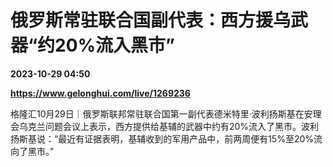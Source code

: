 # 俄罗斯常驻联合国副代表：西方援乌武器“约20%流入黑市”

**2023-10-29 04:50**

**https://www.gelonghui.com/live/1269236**

格隆汇10月29日｜俄罗斯联邦常驻联合国第一副代表德米特里·波利扬斯基在安理会乌克兰问题会议上表示，西方提供给基辅的武器中约有20%流入了黑市。波利扬斯基说：“最近有证据表明，基辅收到的军用产品中，前两周便有15%至20%流向了黑市。”